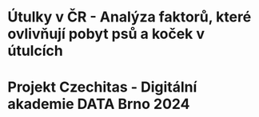 # Útulky v ČR - Analýza faktorů, které ovlivňují pobyt psů a koček v útulcích
# Projekt Czechitas - Digitální akademie DATA Brno 2024
